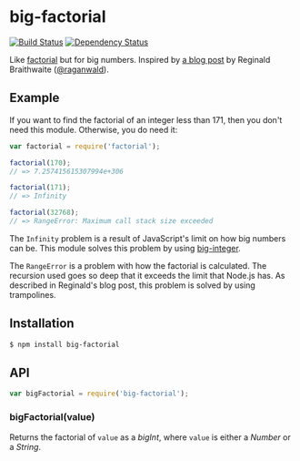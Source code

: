 # big-factorial

[![Build Status](https://travis-ci.org/KenanY/big-factorial.svg?branch=master)](https://travis-ci.org/KenanY/big-factorial)
[![Dependency Status](https://gemnasium.com/KenanY/big-factorial.png)](https://gemnasium.com/KenanY/big-factorial)

Like [factorial](https://github.com/wearefractal/factorial) but for big numbers.
Inspired by
[a blog post](http://raganwald.com/2013/03/28/trampolines-in-javascript.html) by
Reginald Braithwaite ([@raganwald](https://github.com/raganwald)).

## Example

If you want to find the factorial of an integer less than 171, then you don't
need this module. Otherwise, you do need it:

``` javascript
var factorial = require('factorial');

factorial(170);
// => 7.257415615307994e+306

factorial(171);
// => Infinity

factorial(32768);
// => RangeError: Maximum call stack size exceeded
```

The `Infinity` problem is a result of JavaScript's limit on how big numbers can
be. This module solves this problem by using
[big-integer](https://github.com/peterolson/BigInteger.js).

The `RangeError` is a problem with how the factorial is calculated. The
recursion used goes so deep that it exceeds the limit that Node.js has. As
described in Reginald's blog post, this problem is solved by using trampolines.

## Installation

``` bash
$ npm install big-factorial
```

## API

``` javascript
var bigFactorial = require('big-factorial');
```

### bigFactorial(value)

Returns the factorial of `value` as a _bigInt_, where `value` is either a
_Number_ or a _String_.
